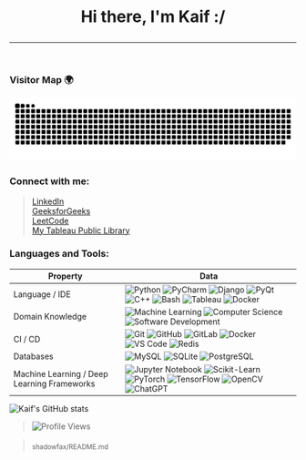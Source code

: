 # <p align="center">Hi there, I'm Kaif :/ </p>
<hr>
<br>

### Visitor Map 🌍
![Visitor Map](https://raw.githubusercontent.com/platane/snk/output/github-contribution-grid-snake.svg)

### Connect with me:
> <a href="https://www.linkedin.com/in/kaifx/?originalSubdomain=in">LinkedIn</a> <br>
> <a href="https://auth.geeksforgeeks.org/user/shadowfax">GeeksforGeeks</a> <br>
> <a href="https://leetcode.com/shadowfaxx/">LeetCode</a> <br>
> <a href="https://public.tableau.com/app/profile/kaif.khan2817/vizzes">My Tableau Public Library</a>

### Languages and Tools:

<table>
  <thead>
    <tr>
      <th>Property</th>
      <th>Data</th>
    </tr>
  </thead>
  <tbody>
    <tr>
      <td>Language / IDE</td>
      <td>
        <img src="https://img.shields.io/badge/Python-3670A0?style=for-the-badge&logo=python&logoColor=ffdd54" alt="Python" />
        <img src="https://img.shields.io/badge/PyCharm-143?style=for-the-badge&logo=pycharm&logoColor=black&color=black&labelColor=green" alt="PyCharm" />
        <img src="https://img.shields.io/badge/Django-092E20?style=for-the-badge&logo=django&logoColor=white" alt="Django" />
        <img src="https://img.shields.io/badge/PyQt-41CD52?style=for-the-badge&logo=Qt&logoColor=white" alt="PyQt" />
        <img src="https://img.shields.io/badge/C++-00599C?style=for-the-badge&logo=cplusplus&logoColor=white" alt="C++" />
        <img src="https://img.shields.io/badge/Bash-4EAA25?style=for-the-badge&logo=gnu-bash&logoColor=white" alt="Bash" />
        <img src="https://img.shields.io/badge/Tableau-E97627?style=for-the-badge&logo=tableau&logoColor=white" alt="Tableau" />
        <img src="https://img.shields.io/badge/Docker-2496ED?style=for-the-badge&logo=docker&logoColor=white" alt="Docker" />
      </td>
    </tr>
    <tr>
      <td>Domain Knowledge</td>
      <td>
        <img src="https://img.shields.io/badge/Machine%20Learning-10217D?style=for-the-badge" alt="Machine Learning" />
        <img src="https://img.shields.io/badge/Computer%20Science-orange?style=for-the-badge" alt="Computer Science" />
        <img src="https://img.shields.io/badge/Software%20Development-red?style=for-the-badge" alt="Software Development" />
      </td>
    </tr>
    <tr>
      <td>CI / CD</td>
      <td>
        <img src="https://img.shields.io/badge/Git-F05032?style=for-the-badge&logo=git&logoColor=white" alt="Git" />
        <img src="https://img.shields.io/badge/GitHub-181717?style=for-the-badge&logo=github&logoColor=white" alt="GitHub" />
        <img src="https://img.shields.io/badge/GitLab-FCA121?style=for-the-badge&logo=gitlab&logoColor=white" alt="GitLab" />
        <img src="https://img.shields.io/badge/Docker-2496ED?style=for-the-badge&logo=docker&logoColor=white" alt="Docker" />
        <img src="https://img.shields.io/badge/VS%20Code-007ACC?style=for-the-badge&logo=visual-studio-code&logoColor=white" alt="VS Code" />
        <img src="https://img.shields.io/badge/Redis-F7DF1E?style=for-the-badge&logo=redis&logoColor=black" alt="Redis" />
      </td>
    </tr>
    <tr>
      <td>Databases</td>
      <td>
        <img src="https://img.shields.io/badge/MySQL-4479A1?style=for-the-badge&logo=mysql&logoColor=white" alt="MySQL" />
        <img src="https://img.shields.io/badge/SQLite-003B57?style=for-the-badge&logo=sqlite&logoColor=white" alt="SQLite" />
        <img src="https://img.shields.io/badge/PostgreSQL-336791?style=for-the-badge&logo=postgresql&logoColor=white" alt="PostgreSQL" />
      </td>
    </tr>
    <tr>
      <td>Machine Learning / Deep Learning Frameworks</td>
      <td>
        <img src="https://img.shields.io/badge/Jupyter%20Notebook-F37626?style=for-the-badge&logo=jupyter&logoColor=white" alt="Jupyter Notebook" />
        <img src="https://img.shields.io/badge/Scikit--Learn-F7931E?style=for-the-badge&logo=scikit-learn&logoColor=white" alt="Scikit-Learn" />
        <img src="https://img.shields.io/badge/PyTorch-EE4C2C?style=for-the-badge&logo=pytorch&logoColor=white" alt="PyTorch" />
        <img src="https://img.shields.io/badge/TensorFlow-FF6F00?style=for-the-badge&logo=tensorflow&logoColor=white" alt="TensorFlow" />
        <img src="https://img.shields.io/badge/OpenCV-5C3EE8?style=for-the-badge&logo=opencv&logoColor=white" alt="OpenCV" />
        <img src="https://img.shields.io/badge/ChatGPT-412991?style=for-the-badge&logo=openai&logoColor=white" alt="ChatGPT" />
      </td>
    </tr>
  </tbody>
</table>

![Kaif's GitHub stats](https://github-readme-stats.vercel.app/api?username=shadowfaxx1&show_icons=true&theme=radical)

> ![Profile Views](https://komarev.com/ghpvc/?username=shadowfaxx1&label=Profile%20views&color=0e75b6&style=flat)


> <p align="left">
 >  <sub>shadowfax/README.md</sub> 
</p>

